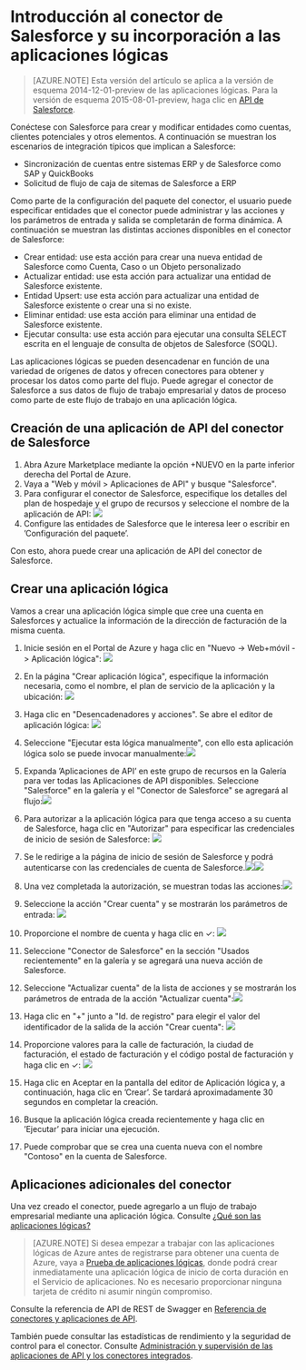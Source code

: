<properties
   pageTitle="Uso del conector de Salesforce en Aplicaciones lógicas | Servicio de aplicaciones de Microsoft Azure"
   description="Creación y configuración del conector de Salesforce o la aplicación de API y su uso en una aplicación lógica en Servicio de aplicaciones de Azure"
   services="app-service\logic"
   documentationCenter=".net,nodejs,java"
   authors="anuragdalmia"
   manager="erikre"
   editor=""/>

<tags
   ms.service="app-service-logic"
   ms.devlang="multiple"
   ms.topic="article"
   ms.tgt_pltfrm="na"
   ms.workload="integration"
   ms.date="02/11/2016"
   ms.author="sameerch"/>


# Introducción al conector de Salesforce y su incorporación a las aplicaciones lógicas
>[AZURE.NOTE] Esta versión del artículo se aplica a la versión de esquema 2014-12-01-preview de las aplicaciones lógicas. Para la versión de esquema 2015-08-01-preview, haga clic en [API de Salesforce](../connectors/create-api-salesforce.md).

Conéctese con Salesforce para crear y modificar entidades como cuentas, clientes potenciales y otros elementos. A continuación se muestran los escenarios de integración típicos que implican a Salesforce:

- Sincronización de cuentas entre sistemas ERP y de Salesforce como SAP y QuickBooks
- Solicitud de flujo de caja de sitemas de Salesforce a ERP

Como parte de la configuración del paquete del conector, el usuario puede especificar entidades que el conector puede administrar y las acciones y los parámetros de entrada y salida se completarán de forma dinámica. A continuación se muestran las distintas acciones disponibles en el conector de Salesforce:

- Crear entidad: use esta acción para crear una nueva entidad de Salesforce como Cuenta, Caso o un Objeto personalizado
- Actualizar entidad: use esta acción para actualizar una entidad de Salesforce existente.
- Entidad Upsert: use esta acción para actualizar una entidad de Salesforce existente o crear una si no existe.
- Eliminar entidad: use esta acción para eliminar una entidad de Salesforce existente.
- Ejecutar consulta: use esta acción para ejecutar una consulta SELECT escrita en el lenguaje de consulta de objetos de Salesforce (SOQL).

Las aplicaciones lógicas se pueden desencadenar en función de una variedad de orígenes de datos y ofrecen conectores para obtener y procesar los datos como parte del flujo. Puede agregar el conector de Salesforce a sus datos de flujo de trabajo empresarial y datos de proceso como parte de este flujo de trabajo en una aplicación lógica.


## Creación de una aplicación de API del conector de Salesforce
1.	Abra Azure Marketplace mediante la opción +NUEVO en la parte inferior derecha del Portal de Azure.
2.	Vaya a "Web y móvil > Aplicaciones de API" y busque "Salesforce".
3.	Para configurar el conector de Salesforce, especifique los detalles del plan de hospedaje y el grupo de recursos y seleccione el nombre de la aplicación de API: ![][15]
4. Configure las entidades de Salesforce que le interesa leer o escribir en ’Configuración del paquete’.

Con esto, ahora puede crear una aplicación de API del conector de Salesforce.


## Crear una aplicación lógica
Vamos a crear una aplicación lógica simple que cree una cuenta en Salesforces y actualice la información de la dirección de facturación de la misma cuenta.

1.	Inicie sesión en el Portal de Azure y haga clic en "Nuevo -> Web+móvil -> Aplicación lógica": ![][1]

2.	En la página "Crear aplicación lógica", especifique la información necesaria, como el nombre, el plan de servicio de la aplicación y la ubicación: ![][2]

3.	Haga clic en "Desencadenadores y acciones". Se abre el editor de aplicación lógica: ![][3]

4.	Seleccione "Ejecutar esta lógica manualmente", con ello esta aplicación lógica solo se puede invocar manualmente:![][4]

5.	Expanda ’Aplicaciones de API’ en este grupo de recursos en la Galería para ver todas las Aplicaciones de API disponibles. Seleccione "Salesforce" en la galería y el "Conector de Salesforce" se agregará al flujo:![][5]

8.	Para autorizar a la aplicación lógica para que tenga acceso a su cuenta de Salesforce, haga clic en "Autorizar" para especificar las credenciales de inicio de sesión de Salesforce: ![][6]

9.	Se le redirige a la página de inicio de sesión de Salesforce y podrá autenticarse con las credenciales de cuenta de Salesforce.![][7]![][8]

10.	Una vez completada la autorización, se muestran todas las acciones:![][9]

11.	Seleccione la acción "Crear cuenta" y se mostrarán los parámetros de entrada: ![][10]

12.	Proporcione el nombre de cuenta y haga clic en ✓: ![][11]

13.	Seleccione "Conector de Salesforce" en la sección "Usados recientemente" en la galería y se agregará una nueva acción de Salesforce.

14.	Seleccione "Actualizar cuenta" de la lista de acciones y se mostrarán los parámetros de entrada de la acción "Actualizar cuenta":![][12]

15.	Haga clic en "+" junto a "Id. de registro" para elegir el valor del identificador de la salida de la acción "Crear cuenta": ![][13]

16.	Proporcione valores para la calle de facturación, la ciudad de facturación, el estado de facturación y el código postal de facturación y haga clic en ✓: ![][14]

17. Haga clic en Aceptar en la pantalla del editor de Aplicación lógica y, a continuación, haga clic en ’Crear’. Se tardará aproximadamente 30 segundos en completar la creación.

18. Busque la aplicación lógica creada recientemente y haga clic en ’Ejecutar’ para iniciar una ejecución.

19. Puede comprobar que se crea una cuenta nueva con el nombre "Contoso" en la cuenta de Salesforce.

## Aplicaciones adicionales del conector
Una vez creado el conector, puede agregarlo a un flujo de trabajo empresarial mediante una aplicación lógica. Consulte [¿Qué son las aplicaciones lógicas?](app-service-logic-what-are-logic-apps.md)

>[AZURE.NOTE] Si desea empezar a trabajar con las aplicaciones lógicas de Azure antes de registrarse para obtener una cuenta de Azure, vaya a [Prueba de aplicaciones lógicas](https://tryappservice.azure.com/?appservice=logic), donde podrá crear inmediatamente una aplicación lógica de inicio de corta duración en el Servicio de aplicaciones. No es necesario proporcionar ninguna tarjeta de crédito ni asumir ningún compromiso.

Consulte la referencia de API de REST de Swagger en [Referencia de conectores y aplicaciones de API](http://go.microsoft.com/fwlink/p/?LinkId=529766).

También puede consultar las estadísticas de rendimiento y la seguridad de control para el conector. Consulte [Administración y supervisión de las aplicaciones de API y los conectores integrados](app-service-logic-monitor-your-connectors.md).

<!--Image references-->
[1]: ./media/app-service-logic-connector-salesforce/1_New_Logic_App.png
[2]: ./media/app-service-logic-connector-salesforce/2_Logic_App_Settings.png
[3]: ./media/app-service-logic-connector-salesforce/3_Logic_App_Editor.png
[4]: ./media/app-service-logic-connector-salesforce/4_Manual_Logic_App.png
[5]: ./media/app-service-logic-connector-salesforce/5_Select_Salesforce_Gallery.png
[6]: ./media/app-service-logic-connector-salesforce/6_Salesforce_Authorize.png
[7]: ./media/app-service-logic-connector-salesforce/7_Salesforce_Login.png
[8]: ./media/app-service-logic-connector-salesforce/8_Salesforce_User_Consent.png
[9]: ./media/app-service-logic-connector-salesforce/9_Salesforce_Actions.png
[10]: ./media/app-service-logic-connector-salesforce/10_Salesforce_Create_Account.png
[11]: ./media/app-service-logic-connector-salesforce/11_Create_Account_OK.png
[12]: ./media/app-service-logic-connector-salesforce/12_Salesforce_Update_Account.png
[13]: ./media/app-service-logic-connector-salesforce/13_Record_ID_from_Create.png
[14]: ./media/app-service-logic-connector-salesforce/14_Update_Account_Address.png
[15]: ./media/app-service-logic-connector-salesforce/15_Create_new_salesforce_connector.png

<!---HONumber=AcomDC_0224_2016-->